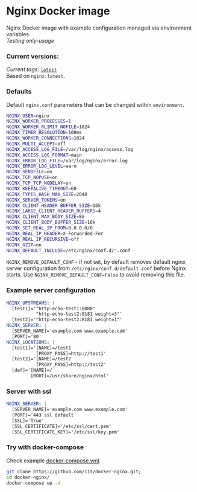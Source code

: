 # Nginx Docker image
  
Nginx Docker image with example configuration managed via environment variables.  
*Testing only-usage*  

### Current versions:  
*Current tags:* [`latest`](https://github.com/1it/docker-nginx/blob/master/Dockerfile)  
Based on `nginx:latest`.  

### Defaults  
Default `nginx.conf` parameters that can be changed within `environment`.  
```sh
NGINX_USER=nginx
NGINX_WORKER_PROCESSES=1
NGINX_WORKER_RLIMIT_NOFILE=1024
NGINX_TIMER_RESOLUTION=100ms
NGINX_WORKER_CONNECTIONS=1024
NGINX_MULTI_ACCEPT=off
NGINX_ACCESS_LOG_FILE=/var/log/nginx/access.log
NGINX_ACCESS_LOG_FORMAT=main
NGINX_ERROR_LOG_FILE=/var/log/nginx/error.log
NGINX_ERROR_LOG_LEVEL=warn
NGINX_SENDFILE=on
NGINX_TCP_NOPUSH=on
NGINX_TCP_TCP_NODELAY=on
NGINX_KEEPALIVE_TIMEOUT=60
NGINX_TYPES_HASH_MAX_SIZE=2048
NGINX_SERVER_TOKENS=on
NGINX_CLIENT_HEADER_BUFFER_SIZE=16k
NGINX_LARGE_CLIENT_HEADER_BUFFERS=4
NGINX_CLIENT_MAX_BODY_SIZE=8m
NGINX_CLIENT_BODY_BUFFER_SIZE=16k
NGINX_SET_REAL_IP_FROM=0.0.0.0/0
NGINX_REAL_IP_HEADER=X-Forwarded-For
NGINX_REAL_IP_RECURSIVE=off
NGINX_GZIP=on
NGINX_DEFAULT_INCLUDE=/etc/nginx/conf.d/*.conf
```
`NGINX_REMOVE_DEFAULT_CONF` - if not set, by default removes default nginx server configuration from `/etc/nginx/conf.d/default.conf` before Nginx starts. Use `NGINX_REMOVE_DEFAULT_CONF=False` to avoid removing this file.

### Example server configuration
```yaml
NGINX_UPSTREAMS: |
  [test1]='"http-echo-test1:8080"
           "http-echo-test2:8181 weight=3"'
  [test2]='"http-echo-test2:8181 weight=1"'
NGINX_SERVER: |
  [SERVER_NAME]='example.com www.example.com'
  [PORT]='80'
NGINX_LOCATIONS: |
  [test1]='[NAME]=/test1
           [PROXY_PASS]=http://test1'
  [test2]='[NAME]=/test2
           [PROXY_PASS]=http://test2'
  [def]='[NAME]=/
         [ROOT]=/usr/share/nginx/html'
```
### Server with ssl
```yaml
NGINX_SERVER: |
  [SERVER_NAME]='example.com www.example.com'
  [PORT]='443 ssl default'
  [SSL]='True'
  [SSL_CERTIFICATE]='/etc/ssl/cert.pem'
  [SSL_CERTIFICATE_KEY]='/etc/ssl/key.pem'
```

### Try with docker-compose
Check example [docker-compose.yml](https://github.com/1it/docker-nginx/blob/master/docker-compose.yml).

```sh
git clone https://github.com/1it/docker-nginx.git;
cd docker-nginx/
docker-compose up -d
```
